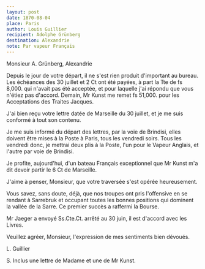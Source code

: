 ```yaml
---
layout: post
date: 1870-08-04
place: Paris
author: Louis Guillier
recipient: Adolphe Grünberg
destination: Alexandrie
note: Par vapeur Français
---
```


Monsieur A. Grünberg, Alexandrie

Depuis le jour de votre départ, il ne s'est rien produit d'important au bureau.
Les échéances des 30 juillet et 2 Ct ont été payées, à part la Tte de fs 8,000.
qui n'avait pas été acceptée, et pour laquelle j'ai répondu que vous n'étiez
pas d'accord.
Demain, Mr Kunst me remet fs 51,000. pour les Acceptations des Traites
Jacques.

J'ai bien reçu votre lettre datée de Marseille du 30 juillet, et je me suis
conformé à tout son contenu.

Je me suis informé du départ des lettres, par la voie de Brindisi, elles
doivent être mises à la Poste à Paris, tous les vendredi soirs. Tous les
vendredi donc, je mettrai deux plis à la Poste, l'un pour le Vapeur Anglais, et
l'autre par voie de Brindisi.

Je profite, aujourd'hui, d'un bateau Français exceptionnel que Mr Kunst m'a dit
devoir partir le 6 Ct de Marseille.

J'aime à penser, Monsieur, que votre traversée s'est opérée heureusement.

Vous savez, sans doute, déjà, que nos troupes ont pris l'offensive en se
rendant à Sarrebruk et occupant toutes les bonnes positions qui dominent la
vallée de la Sarre. Ce premier succès a raffermi la Bourse.

Mr Jaeger a envoyé Ss.Cte.Ct. arrêté au 30 juin, il est d'accord avec les
Livres.


Veuillez agréer, Monsieur, l'expression de mes sentiments bien dévoués.

L. Guillier

S. Inclus une lettre de Madame et une de Mr Kunst.
